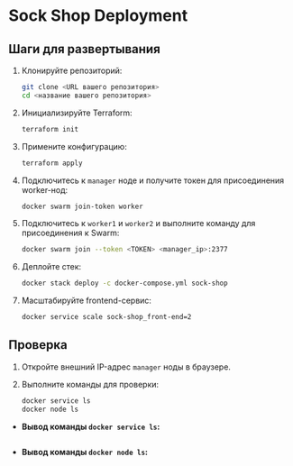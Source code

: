 # Sock Shop Deployment

## Шаги для развертывания

1. Клонируйте репозиторий:

    ```bash
    git clone <URL вашего репозитория>
    cd <название вашего репозитория>
    ```

2. Инициализируйте Terraform:

    ```bash
    terraform init
    ```

3. Примените конфигурацию:

    ```bash
    terraform apply
    ```

4. Подключитесь к `manager` ноде и получите токен для присоединения worker-нод:

    ```bash
    docker swarm join-token worker
    ```

5. Подключитесь к `worker1` и `worker2` и выполните команду для присоединения к Swarm:

    ```bash
    docker swarm join --token <TOKEN> <manager_ip>:2377
    ```

6. Деплойте стек:

    ```bash
    docker stack deploy -c docker-compose.yml sock-shop
    ```

7. Масштабируйте frontend-сервис:

    ```bash
    docker service scale sock-shop_front-end=2
    ```

## Проверка

1. Откройте внешний IP-адрес `manager` ноды в браузере.
2. Выполните команды для проверки:

    ```bash
    docker service ls
    docker node ls
    ```


- **Вывод команды `docker service ls`:**

  
    ```

- **Вывод команды `docker node ls`:**

 
